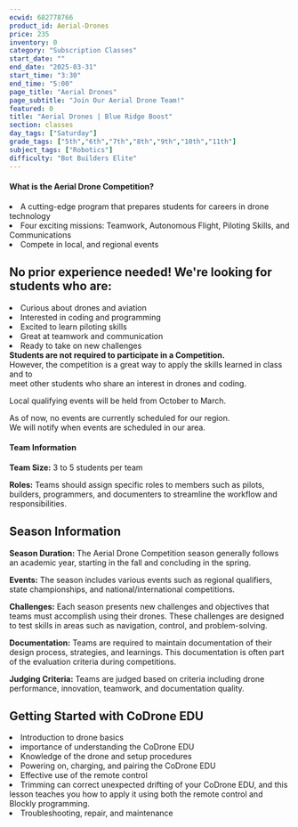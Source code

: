 ```yaml
---
ecwid: 682778766
product_id: Aerial-Drones
price: 235
inventory: 0
category: "Subscription Classes"
start_date: ""
end_date: "2025-03-31"
start_time: "3:30"
end_time: "5:00"
page_title: "Aerial Drones"
page_subtitle: "Join Our Aerial Drone Team!"
featured: 0
title: "Aerial Drones | Blue Ridge Boost"
section: classes
day_tags: ["Saturday"]
grade_tags: ["5th","6th","7th","8th","9th","10th","11th"]
subject_tags: ["Robotics"]
difficulty: "Bot Builders Elite"
---
```

<div><h4>What is the Aerial Drone Competition?</h4></div><div>    </div><div>      <li>A cutting-edge program that prepares students for careers in drone technology</li></div><div>      <li>Four exciting missions: Teamwork, Autonomous Flight, Piloting Skills, and Communications</li></div><div>      <li>Compete in local, and regional events</li></div><div>    </div>
<div>    <h2>No prior experience needed! We're looking for students who are:</h2></div><div>    </div><div>      <li>Curious about drones and aviation</li></div><div>      <li>Interested in coding and programming</li></div><div>      <li>Excited to learn piloting skills</li></div><div>      <li>Great at teamwork and communication</li></div><div>      <li>Ready to take on new challenges</li></div><div>    </div>
<div></div><div><strong>Students are not required to participate in a Competition. </strong></div><div>However, the competition is a great way to apply the skills learned in class and to </div><div>meet other students who share an interest in drones and coding.</div>
<div><p>Local qualifying events will be held from October to March. </p></div><div>  As of now, no events are currently scheduled for our region.</div><div>  We will notify when events are scheduled in our area.</div><div></div>
<div><h4>Team Information</h4></div><div><p><strong>Team Size:</strong> 3 to 5 students per team</p></div><div><p><strong>Roles:</strong> Teams should assign specific roles to members such as pilots, builders, programmers, and documenters to streamline the workflow and responsibilities.</p></div>
<div><h2>Season Information</h2></div><div><p><strong>Season Duration:</strong> The Aerial Drone Competition season generally follows an academic year, starting in the fall and concluding in the spring.</p></div><div><p><strong>Events:</strong> The season includes various events such as regional qualifiers, state championships, and national/international competitions.</p></div><div><p><strong>Challenges:</strong> Each season presents new challenges and objectives that teams must accomplish using their drones. These challenges are designed to test skills in areas such as navigation, control, and problem-solving.</p></div><div><p><strong>Documentation:</strong> Teams are required to maintain documentation of their design process, strategies, and learnings. This documentation is often part of the evaluation criteria during competitions.</p></div><div><p><strong>Judging Criteria:</strong> Teams are judged based on criteria including drone performance, innovation, teamwork, and documentation quality.</p></div>
<div><h2>Getting Started with CoDrone EDU</h2></div><div><div><div>      </div><div>        <li>Introduction to drone basics</li></div><div>        <li>importance of understanding the CoDrone EDU</li></div><div>        <li>Knowledge of the drone and setup procedures</li></div><div>        <li>Powering on, charging, and pairing the CoDrone EDU</li></div><div>        <li>Effective use of the remote control</li></div><div>      </div><div>      <div class="checkpoint"></div></div></div><div><div><div><li>Trimming can correct unexpected drifting of your CoDrone EDU, and this lesson teaches you how to apply it using both the remote control and Blockly programming.</li></div><div>          </div><div>          <li>Troubleshooting, repair, and maintenance</li></div><div>        </div><div>        <div class="checkpoint"></div><div>          <h5><br></h5></div></div></div></div><div><div>  </div></div>
<div></div></div>
